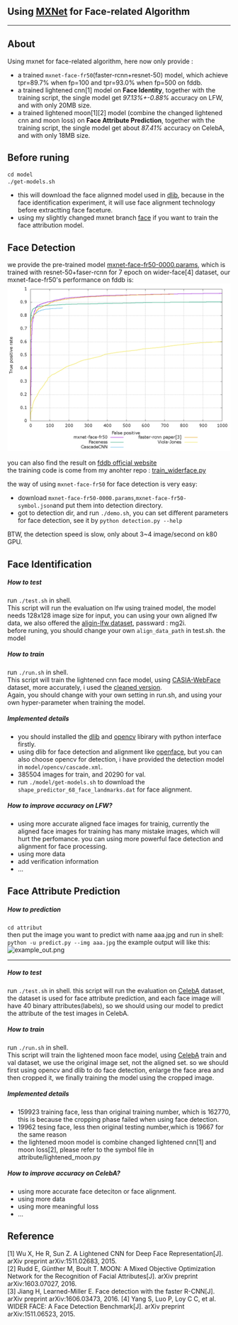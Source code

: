 Using [MXNet](https://github.com/dmlc/mxnet) for Face-related Algorithm
-------------------------
-------------------------

About
--------
Using mxnet for face-related algorithm, here now only provide :
* a trained `mxnet-face-fr50`(faster-rcnn+resnet-50) model, which achieve tpr=89.7% when fp=100 and tpr=93.0% when fp=500 on fddb.
* a trained lightened cnn[1] model on **Face Identity**, together with the training script, the single model get *97.13%+-0.88%* accuracy on LFW, and with only 20MB size.
* a trained lightened moon[1][2] model (combine the changed lightened cnn and moon loss) on **Face Attribute Prediction**, together with the training script, the single model get about *87.41%* accuracy on CelebA, and with only 18MB size.


Before runing
-----------
```
cd model
./get-models.sh
```
* this will download the face alignned model used in [dlib](https://github.com/davisking/dlib), because in the face identification experiment, it will use face alignment technology before extractting face faceture.
* using my slightly changed mxnet branch [face](https://github.com/tornadomeet/mxnet/tree/face) if you want to train the face attribution model.

Face Detection
-----------
we provide the pre-trained model [mxnet-face-fr50-0000.params](http://pan.baidu.com/s/1c2G9SZI), which is trained with resnet-50+faser-rcnn for 7 epoch on wider-face[4] dataset, our mxnet-face-fr50's performance on fddb is:  
![mxnet-face-fr50-roc.png](detection/mxnet-face-fr50-roc.png)

you can also find the result on [fddb official website](http://vis-www.cs.umass.edu/fddb/results.html)  
the training code is come from my anohter repo : [train_widerface.py](https://github.com/tornadomeet/mx-rcnn/blob/master/train_widerface.py)  

the way of using `mxnet-face-fr50` for face detection is very easy:
* download `mxnet-face-fr50-0000.params`,`mxnet-face-fr50-symbol.json`and put them into detection directory.
* got to detection dir, and run `./demo.sh`, you can set different parameters for face detection, see it by `python detection.py --help`  

BTW, the detection speed is slow, only about 3~4 image/second on k80 GPU.

Face Identification
-----------
##### How to test
run ```./test.sh``` in shell.  
This script will run the evaluation on lfw using trained model, the model needs 128x128 image size for input, you can using your own aligned lfw data, we also offered the [aligin-lfw dataset](http://pan.baidu.com/s/1qYDxeRq), passward : mg2i.  
before runing, you should change your own ```align_data_path``` in test.sh. the model

##### How to train
run ```./run.sh``` in shell.  
This script will train the lightened cnn face model, using [CASIA-WebFace](http://www.cbsr.ia.ac.cn/english/CASIA-WebFace-Database.html) dataset, more accurately, i used the [cleaned version](https://github.com/happynear/FaceVerification).  
Again, you should change with your own setting in run.sh, and using your own hyper-parameter when training the model.

##### Implemented details
* you should installed the [dlib](https://github.com/davisking/dlib) and [opencv](https://github.com/Itseez/opencv) libirary with python interface firstly.
* using dlib for face detection and alignment like [openface](https://cmusatyalab.github.io/openface/), but you can also choose opencv for detection, i have provided the detection model in ```model/opencv/cascade.xml```.
* 385504 images for train, and 20290 for val.
* run ```./model/get-models.sh``` to download the ```shape_predictor_68_face_landmarks.dat``` for face alignment.

##### How to improve accuracy on LFW?
* using more accurate aligned face images for trainig, currently the aligned face images for training has many mistake images, which will hurt the perfomance. you can using more powerful face detection and alignment for face processing.
* using more data
* add verification information
* ...

Face Attribute Prediction
-----------
##### How to prediction
```cd attribut```  
then put the image you want to predict with name aaa.jpg and run in shell:  
 ```python -u predict.py --img aaa.jpg```
 the example output will like this:  
 ![example_out.png](attribute/example_output.png)


-----------
##### How to test
run ```./test.sh``` in shell.
this script will run the evaluation on [CelebA](http://mmlab.ie.cuhk.edu.hk/projects/CelebA.html) dataset, the dataset is used for face attribute prediction, and each face image will have 40 binary attributes(labels), so we should using our model to predict the attribute of the test images in CelebA.  

##### How to train
run ```./run.sh``` in shell.   
This script will train the lightened moon face model, using [CelebA](http://mmlab.ie.cuhk.edu.hk/projects/CelebA.html) train and val dataset, we use the original image set, not the aligned set. so we should first using opencv and dlib to do face detection, enlarge the face area and then cropped it, we finally training the model using the cropped image.

##### Implemented details
* 159923 training face, less than original training number, which is 162770, this is because the cropping phase failed when using face detection.
* 19962 tesing face, less then original testing number,which is 19667 for the same reason
* the lightened moon model is combine changed lightened cnn[1] and moon loss[2], please refer to the symbol file in attribute/lightened_moon.py

##### How to improve accuracy on CelebA?
* using more accurate face deteciton or face alignment.
* using more data
* using more meaningful loss
* ...

Reference
---------
[1] Wu X, He R, Sun Z. A Lightened CNN for Deep Face Representation[J]. arXiv preprint arXiv:1511.02683, 2015.  
[2] Rudd E, Günther M, Boult T. MOON: A Mixed Objective Optimization Network for the Recognition of Facial Attributes[J]. arXiv preprint arXiv:1603.07027, 2016.  
[3] Jiang H, Learned-Miller E. Face detection with the faster R-CNN[J]. arXiv preprint arXiv:1606.03473, 2016.
[4] Yang S, Luo P, Loy C C, et al. WIDER FACE: A Face Detection Benchmark[J]. arXiv preprint arXiv:1511.06523, 2015.
